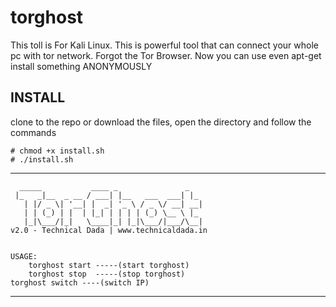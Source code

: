 # torghost
This toll is For Kali Linux. This is powerful tool that can connect your whole pc with tor network. Forgot the Tor Browser. Now you can use even  apt-get install something ANONYMOUSLY


## INSTALL

clone to the repo or download the files, open the directory and follow the commands
	
	# chmod +x install.sh
	# ./install.sh



-----------------------------------------------------------------------------------------
      _____           ____ _               _
     |_   _|__  _ __ / ___| |__   ___  ___| |_
       | |/ _ \| '__| |  _| '_ \ / _ \/ __| __|
       | | (_) | |  | |_| | | | | (_) \__ \ |_
       |_|\___/|_|   \____|_| |_|\___/|___/\__|
	v2.0 - Technical Dada | www.technicaldada.in 


	USAGE:
        torghost start -----(start torghost)
        torghost stop  -----(stop torghost) 
	torghost switch ----(switch IP)

    
-----------------------------------------------------------------------------------------
